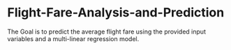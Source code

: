 # Flight-Fare-Analysis-and-Prediction
The Goal is to predict the average flight fare using the provided input variables and a multi-linear regression model.
